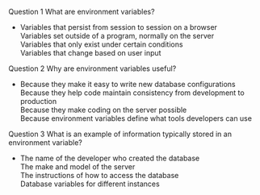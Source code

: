 Question 1
  What are environment variables?
  * Variables that persist from session to session on a browser <br /> 
    Variables set outside of a program, normally on the server <br />
    Variables that only exist under certain conditions <br />
    Variables that change based on user input <br /> 

Question 2
  Why are environment variables useful?
  * Because they make it easy to write new database configurations <br />
    Because they help code maintain consistency from development to production <br />
    Because they make coding on the server possible <br />
    Because environment variables define what tools developers can use <br />

Question 3
  What is an example of information typically stored in an environment variable?
  * The name of the developer who created the database <br />
    The make and model of the server <br />
    The instructions of how to access the database <br />
    Database variables for different instances <br />
